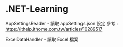 # .NET-Learning

AppSettingsReader - 讀取 appSettings.json 設定
參考 : https://ithelp.ithome.com.tw/articles/10289517

ExcelDataHandler - 讀取 Excel 檔案
